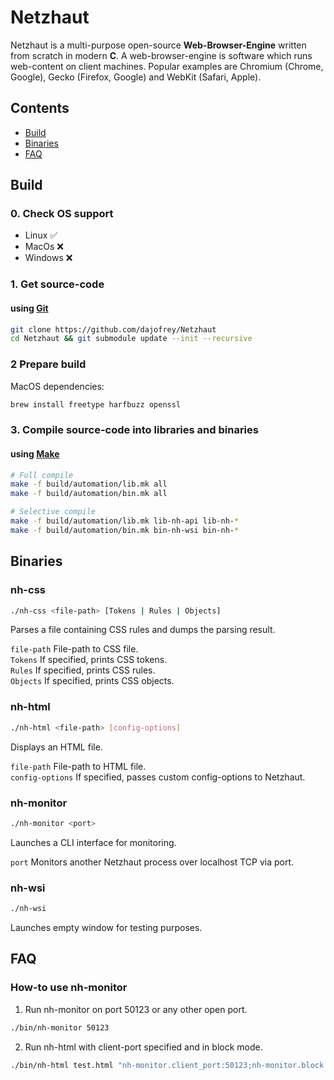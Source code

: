 # Netzhaut
 
Netzhaut is a multi-purpose open-source **Web-Browser-Engine** written from scratch in modern **C**. 
A web-browser-engine is software which runs web-content on client machines. 
Popular examples are Chromium (Chrome, Google), Gecko (Firefox, Google) and WebKit (Safari, Apple).

## Contents
  
 - [Build](#Build)
 - [Binaries](#Binaries)
 - [FAQ](#FAQ)

## Build

### 0. Check OS support
* Linux ✅  
* MacOs ❌
* Windows ❌  

### 1. Get source-code
#### using [Git](https://git-scm.com/)
```bash 
git clone https://github.com/dajofrey/Netzhaut
cd Netzhaut && git submodule update --init --recursive
```

### 2 Prepare build

MacOS dependencies:
```bash 
brew install freetype harfbuzz openssl
```

### 3. Compile source-code into libraries and binaries 

#### using [Make](https://en.wikipedia.org/wiki/Make_\(software\))
```bash 
# Full compile
make -f build/automation/lib.mk all 
make -f build/automation/bin.mk all

# Selective compile
make -f build/automation/lib.mk lib-nh-api lib-nh-*
make -f build/automation/bin.mk bin-nh-wsi bin-nh-*
```

## Binaries

### nh-css
```bash
./nh-css <file-path> [Tokens | Rules | Objects]
```
Parses a file containing CSS rules and dumps the parsing result.  

`file-path` File-path to CSS file.  
`Tokens` If specified, prints CSS tokens.  
`Rules` If specified, prints CSS rules.  
`Objects` If specified, prints CSS objects.

### nh-html
```bash
./nh-html <file-path> [config-options]
```  
Displays an HTML file.  

`file-path` File-path to HTML file.  
`config-options` If specified, passes custom config-options to Netzhaut.

### nh-monitor
```bash
./nh-monitor <port>
```  
Launches a CLI interface for monitoring.  

`port` Monitors another Netzhaut process over localhost TCP via port.

### nh-wsi
```bash
./nh-wsi
```
Launches empty window for testing purposes.

## FAQ

### How-to use nh-monitor
1. Run nh-monitor on port 50123 or any other open port.  
```bash
./bin/nh-monitor 50123
```
2. Run nh-html with client-port specified and in block mode.  
```bash
./bin/nh-html test.html "nh-monitor.client_port:50123;nh-monitor.block:1;nh-core.debug.monitor_on:1;"
```
